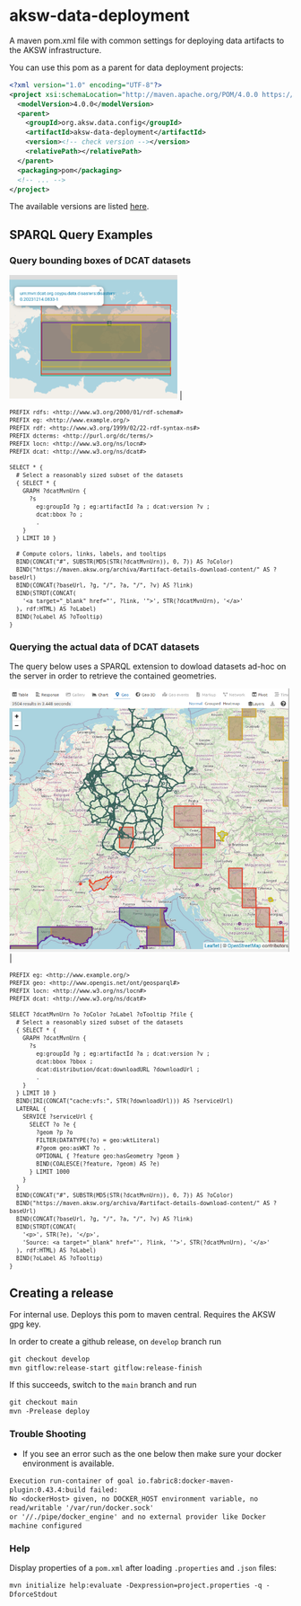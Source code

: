 
# aksw-data-deployment
A maven pom.xml file with common settings for deploying data artifacts to the AKSW infrastructure.


You can use this pom as a parent for data deployment projects:

```xml
<?xml version="1.0" encoding="UTF-8"?>
<project xsi:schemaLocation="http://maven.apache.org/POM/4.0.0 https://maven.apache.org/xsd/maven-4.0.0.xsd" xmlns="http://maven.apache.org/POM/4.0.0" xmlns:xsi="http://www.w3.org/2001/XMLSchema-instance">
  <modelVersion>4.0.0</modelVersion>
  <parent>
    <groupId>org.aksw.data.config</groupId>
    <artifactId>aksw-data-deployment</artifactId>
    <version><!-- check version --></version>
    <relativePath></relativePath>
  </parent>
  <packaging>pom</packaging>
  <!-- ... -->
</project>
```

The available versions are listed [here](https://maven.aksw.org/archiva/#artifact/org.aksw.data.config/aksw-data-deployment).


## SPARQL Query Examples


### Query bounding boxes of DCAT datasets

<img src="docs/images/2024-01-26-yasgui-dataset-bboxes.png" width="300px"/> |

<sub>
  
```sparql
PREFIX rdfs: <http://www.w3.org/2000/01/rdf-schema#>
PREFIX eg: <http://www.example.org/>
PREFIX rdf: <http://www.w3.org/1999/02/22-rdf-syntax-ns#>
PREFIX dcterms: <http://purl.org/dc/terms/>
PREFIX locn: <http://www.w3.org/ns/locn#>
PREFIX dcat: <http://www.w3.org/ns/dcat#>

SELECT * {
  # Select a reasonably sized subset of the datasets
  { SELECT * {
    GRAPH ?dcatMvnUrn {
      ?s
        eg:groupId ?g ; eg:artifactId ?a ; dcat:version ?v ;
        dcat:bbox ?o ;
        .
    }
  } LIMIT 10 }

  # Compute colors, links, labels, and tooltips
  BIND(CONCAT("#", SUBSTR(MD5(STR(?dcatMvnUrn)), 0, 7)) AS ?oColor)
  BIND("https://maven.aksw.org/archiva/#artifact-details-download-content/" AS ?baseUrl)
  BIND(CONCAT(?baseUrl, ?g, "/", ?a, "/", ?v) AS ?link)
  BIND(STRDT(CONCAT(
    '<a target="_blank" href="', ?link, '">', STR(?dcatMvnUrn), '</a>'
  ), rdf:HTML) AS ?oLabel)
  BIND(?oLabel AS ?oTooltip)
}
```

</sub>

### Querying the actual data of DCAT datasets

The query below uses a SPARQL extension to dowload datasets ad-hoc on the server in order to retrieve the contained geometries.

<img src="docs/images/2024-01-26-yasgui-dataset-instances.png" width="500px"/> |


<sub>

```sparql
PREFIX eg: <http://www.example.org/>
PREFIX geo: <http://www.opengis.net/ont/geosparql#>
PREFIX locn: <http://www.w3.org/ns/locn#>
PREFIX dcat: <http://www.w3.org/ns/dcat#>

SELECT ?dcatMvnUrn ?o ?oColor ?oLabel ?oTooltip ?file {
  # Select a reasonably sized subset of the datasets
  { SELECT * {
    GRAPH ?dcatMvnUrn {
      ?s
        eg:groupId ?g ; eg:artifactId ?a ; dcat:version ?v ;
        dcat:bbox ?bbox ;
        dcat:distribution/dcat:downloadURL ?downloadUrl ;
        .
    }
  } LIMIT 10 }
  BIND(IRI(CONCAT("cache:vfs:", STR(?downloadUrl))) AS ?serviceUrl)
  LATERAL {
    SERVICE ?serviceUrl {
      SELECT ?o ?e {
        ?geom ?p ?o
        FILTER(DATATYPE(?o) = geo:wktLiteral)
        #?geom geo:asWKT ?o .
        OPTIONAL { ?feature geo:hasGeometry ?geom }
        BIND(COALESCE(?feature, ?geom) AS ?e)
      } LIMIT 1000
    }
  }
  BIND(CONCAT("#", SUBSTR(MD5(STR(?dcatMvnUrn)), 0, 7)) AS ?oColor)
  BIND("https://maven.aksw.org/archiva/#artifact-details-download-content/" AS ?baseUrl)
  BIND(CONCAT(?baseUrl, ?g, "/", ?a, "/", ?v) AS ?link)
  BIND(STRDT(CONCAT(
    '<p>', STR(?e), '</p>',
    'Source: <a target="_blank" href="', ?link, '">', STR(?dcatMvnUrn), '</a>'
  ), rdf:HTML) AS ?oLabel)
  BIND(?oLabel AS ?oTooltip)
}
```

</sub>



## Creating a release

For internal use. Deploys this pom to maven central. Requires the AKSW gpg key.

In order to create a github release, on `develop` branch run

```
git checkout develop
mvn gitflow:release-start gitflow:release-finish
```

If this succeeds, switch to the `main` branch and run

```
git checkout main
mvn -Prelease deploy
```

### Trouble Shooting

* If you see an error such as the one below then make sure your docker environment is available.
```
Execution run-container of goal io.fabric8:docker-maven-plugin:0.43.4:build failed:
No <dockerHost> given, no DOCKER_HOST environment variable, no read/writable '/var/run/docker.sock'
or '//./pipe/docker_engine' and no external provider like Docker machine configured
```

### Help

Display properties of a `pom.xml` after loading `.properties` and `.json` files:
```
mvn initialize help:evaluate -Dexpression=project.properties -q -DforceStdout
```
